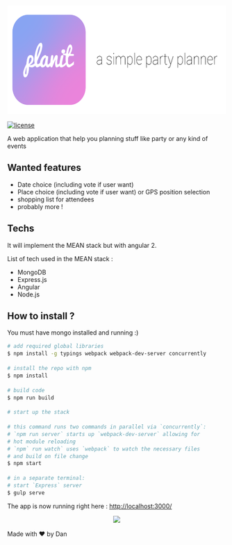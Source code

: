 <p align="center">
    <img src="planit_banner.png" height="250">
</p>

[![license](https://img.shields.io/github/license/mashape/apistatus.svg)](https://github.com/DanGeffroy/PartyPlanner/blob/master/LICENSE)  

A web application that help you planning stuff like party or any kind of events

## Wanted features
- Date choice (including vote if user want)
- Place choice (including vote if user want) or GPS position selection
- shopping list for attendees
- probably more !


## Techs
It will implement the MEAN stack but with angular 2.  

List of tech used in the MEAN stack :  

- MongoDB
- Express.js
- Angular
- Node.js

## How to install ?

You must have mongo installed and running :)  

```bash
# add required global libraries
$ npm install -g typings webpack webpack-dev-server concurrently

# install the repo with npm
$ npm install

# build code
$ npm run build

# start up the stack

# this command runs two commands in parallel via `concurrently`:
# `npm run server` starts up `webpack-dev-server` allowing for
# hot module reloading
# `npm` run watch` uses `webpack` to watch the necessary files
# and build on file change
$ npm start

# in a separate terminal:
# start `Express` server
$ gulp serve
```

The app is now running right here :  [http://localhost:3000/](http://localhost:3000/) 

<p align="center">
    <img src="https://media.giphy.com/media/hsBZfDG7wiWHu/giphy.gif">
</p>



Made with :heart: by Dan
